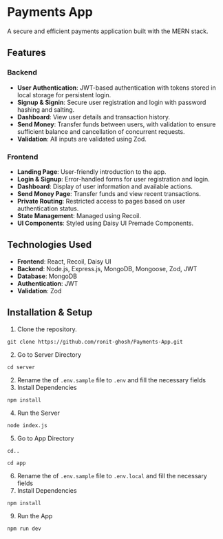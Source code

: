 # Payments App

A secure and efficient payments application built with the MERN stack.

## Features

### Backend
- **User Authentication**: JWT-based authentication with tokens stored in local storage for persistent login.
- **Signup & Signin**: Secure user registration and login with password hashing and salting.
- **Dashboard**: View user details and transaction history.
- **Send Money**: Transfer funds between users, with validation to ensure sufficient balance and cancellation of concurrent requests.
- **Validation**: All inputs are validated using Zod.

### Frontend
- **Landing Page**: User-friendly introduction to the app.
- **Login & Signup**: Error-handled forms for user registration and login.
- **Dashboard**: Display of user information and available actions.
- **Send Money Page**: Transfer funds and view recent transactions.
- **Private Routing**: Restricted access to pages based on user authentication status.
- **State Management**: Managed using Recoil.
- **UI Components**: Styled using Daisy UI Premade Components.

## Technologies Used
- **Frontend**: React, Recoil, Daisy UI
- **Backend**: Node.js, Express.js, MongoDB, Mongoose, Zod, JWT
- **Database**: MongoDB
- **Authentication**: JWT
- **Validation**: Zod

## Installation & Setup
1. Clone the repository.
```
git clone https://github.com/ronit-ghosh/Payments-App.git
```
2. Go to Server Directory
```
cd server
```
2. Rename the of `.env.sample` file to `.env` and fill the necessary fields
3. Install Dependencies 
```
npm install
```
4. Run the Server
```
node index.js
```
5. Go to App Directory
```
cd..
```
```
cd app
```
6. Rename the of `.env.sample` file to `.env.local` and fill the necessary fields
7. Install Dependencies 
```
npm install
```
9. Run the App
```
npm run dev
```
